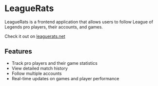 # LeagueRats

LeagueRats is a frontend application that allows users to follow League of Legends pro players, their accounts, and games.

Check it out on [leaguerats.net](https://leaguerats.net)

## Features

- Track pro players and their game statistics
- View detailed match history
- Follow multiple accounts
- Real-time updates on games and player performance
